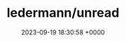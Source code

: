 ---
title: "ledermann/unread"
link: "https://github.com/ledermann/unread"
date: "2023-09-19 18:30:58 +0000"
description: "Handle unread records and mark them as read with Ruby on Rails"
category: "github"
---